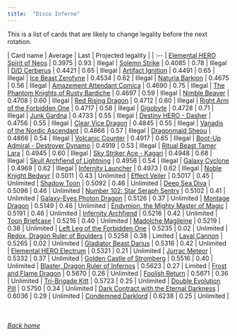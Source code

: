 ```yaml
---
title:  "Disco Inferno"
---
```


This is a list of cards that are likely to change legality before the next rotation.

| Card name | Average | Last | Projected legality |
| :-- |
[Elemental HERO Spirit of Neos](https://db.ygoprodeck.com/card/?search=Elemental%20HERO%20Spirit%20of%20Neos) | 0.3975 | 0.93 | Illegal |
[Solemn Strike](https://db.ygoprodeck.com/card/?search=Solemn%20Strike) | 0.4085 | 0.78 | Illegal |
[D/D Cerberus](https://db.ygoprodeck.com/card/?search=D/D%20Cerberus) | 0.4421 | 0.65 | Illegal |
[Artifact Ignition](https://db.ygoprodeck.com/card/?search=Artifact%20Ignition) | 0.4491 | 0.65 | Illegal |
[Ice Beast Zerofyne](https://db.ygoprodeck.com/card/?search=Ice%20Beast%20Zerofyne) | 0.4534 | 0.62 | Illegal |
[Naturia Barkion](https://db.ygoprodeck.com/card/?search=Naturia%20Barkion) | 0.4675 | 0.56 | Illegal |
[Amazement Attendant Comica](https://db.ygoprodeck.com/card/?search=Amazement%20Attendant%20Comica) | 0.4690 | 0.75 | Illegal |
[The Phantom Knights of Rusty Bardiche](https://db.ygoprodeck.com/card/?search=The%20Phantom%20Knights%20of%20Rusty%20Bardiche) | 0.4697 | 0.59 | Illegal |
[Nimble Beaver](https://db.ygoprodeck.com/card/?search=Nimble%20Beaver) | 0.4708 | 0.60 | Illegal |
[Red Rising Dragon](https://db.ygoprodeck.com/card/?search=Red%20Rising%20Dragon) | 0.4712 | 0.60 | Illegal |
[Right Arm of the Forbidden One](https://db.ygoprodeck.com/card/?search=Right%20Arm%20of%20the%20Forbidden%20One) | 0.4717 | 0.58 | Illegal |
[Gigobyte](https://db.ygoprodeck.com/card/?search=Gigobyte) | 0.4728 | 0.71 | Illegal |
[Junk Gardna](https://db.ygoprodeck.com/card/?search=Junk%20Gardna) | 0.4733 | 0.55 | Illegal |
[Destiny HERO - Dasher](https://db.ygoprodeck.com/card/?search=Destiny%20HERO%20-%20Dasher) | 0.4756 | 0.55 | Illegal |
[Clear Vice Dragon](https://db.ygoprodeck.com/card/?search=Clear%20Vice%20Dragon) | 0.4845 | 0.55 | Illegal |
[Vanadis of the Nordic Ascendant](https://db.ygoprodeck.com/card/?search=Vanadis%20of%20the%20Nordic%20Ascendant) | 0.4866 | 0.57 | Illegal |
[Dragonmaid Sheou](https://db.ygoprodeck.com/card/?search=Dragonmaid%20Sheou) | 0.4866 | 0.54 | Illegal |
[Volcanic Counter](https://db.ygoprodeck.com/card/?search=Volcanic%20Counter) | 0.4917 | 0.65 | Illegal |
[Boot-Up Admiral - Destroyer Dynamo](https://db.ygoprodeck.com/card/?search=Boot-Up%20Admiral%20-%20Destroyer%20Dynamo) | 0.4919 | 0.53 | Illegal |
[Ritual Beast Tamer Lara](https://db.ygoprodeck.com/card/?search=Ritual%20Beast%20Tamer%20Lara) | 0.4945 | 0.60 | Illegal |
[Sky Striker Ace - Kagari](https://db.ygoprodeck.com/card/?search=Sky%20Striker%20Ace%20-%20Kagari) | 0.4948 | 0.68 | Illegal |
[Skull Archfiend of Lightning](https://db.ygoprodeck.com/card/?search=Skull%20Archfiend%20of%20Lightning) | 0.4956 | 0.54 | Illegal |
[Galaxy Cyclone](https://db.ygoprodeck.com/card/?search=Galaxy%20Cyclone) | 0.4969 | 0.62 | Illegal |
[Infernity Launcher](https://db.ygoprodeck.com/card/?search=Infernity%20Launcher) | 0.4973 | 0.62 | Illegal |
[Noble Knight Bedwyr](https://db.ygoprodeck.com/card/?search=Noble%20Knight%20Bedwyr) | 0.5011 | 0.43 | Unlimited |
[Effect Veiler](https://db.ygoprodeck.com/card/?search=Effect%20Veiler) | 0.5017 | 0.45 | Unlimited |
[Shadow Toon](https://db.ygoprodeck.com/card/?search=Shadow%20Toon) | 0.5092 | 0.46 | Unlimited |
[Deep Sea Diva](https://db.ygoprodeck.com/card/?search=Deep%20Sea%20Diva) | 0.5096 | 0.46 | Unlimited |
[Number 102: Star Seraph Sentry](https://db.ygoprodeck.com/card/?search=Number%20102:%20Star%20Seraph%20Sentry) | 0.5102 | 0.41 | Unlimited |
[Galaxy-Eyes Photon Dragon](https://db.ygoprodeck.com/card/?search=Galaxy-Eyes%20Photon%20Dragon) | 0.5126 | 0.37 | Unlimited |
[Montage Dragon](https://db.ygoprodeck.com/card/?search=Montage%20Dragon) | 0.5149 | 0.46 | Unlimited |
[Endymion, the Mighty Master of Magic](https://db.ygoprodeck.com/card/?search=Endymion,%20the%20Mighty%20Master%20of%20Magic) | 0.5191 | 0.46 | Unlimited |
[Infernity Archfiend](https://db.ygoprodeck.com/card/?search=Infernity%20Archfiend) | 0.5216 | 0.42 | Unlimited |
[Toon Briefcase](https://db.ygoprodeck.com/card/?search=Toon%20Briefcase) | 0.5216 | 0.40 | Unlimited |
[Madolche Magileine](https://db.ygoprodeck.com/card/?search=Madolche%20Magileine) | 0.5219 | 0.38 | Unlimited |
[Left Leg of the Forbidden One](https://db.ygoprodeck.com/card/?search=Left%20Leg%20of%20the%20Forbidden%20One) | 0.5235 | 0.02 | Unlimited |
[Redox, Dragon Ruler of Boulders](https://db.ygoprodeck.com/card/?search=Redox,%20Dragon%20Ruler%20of%20Boulders) | 0.5258 | 0.38 | Limited |
[Laval Cannon](https://db.ygoprodeck.com/card/?search=Laval%20Cannon) | 0.5265 | 0.02 | Unlimited |
[Gladiator Beast Darius](https://db.ygoprodeck.com/card/?search=Gladiator%20Beast%20Darius) | 0.5316 | 0.42 | Unlimited |
[Elemental HERO Electrum](https://db.ygoprodeck.com/card/?search=Elemental%20HERO%20Electrum) | 0.5321 | 0.21 | Unlimited |
[Jurrac Meteor](https://db.ygoprodeck.com/card/?search=Jurrac%20Meteor) | 0.5332 | 0.37 | Unlimited |
[Golden Castle of Stromberg](https://db.ygoprodeck.com/card/?search=Golden%20Castle%20of%20Stromberg) | 0.5516 | 0.40 | Unlimited |
[Blaster, Dragon Ruler of Infernos](https://db.ygoprodeck.com/card/?search=Blaster,%20Dragon%20Ruler%20of%20Infernos) | 0.5623 | 0.27 | Limited |
[Frost and Flame Dragon](https://db.ygoprodeck.com/card/?search=Frost%20and%20Flame%20Dragon) | 0.5670 | 0.26 | Unlimited |
[Foolish Return](https://db.ygoprodeck.com/card/?search=Foolish%20Return) | 0.5671 | 0.36 | Unlimited |
[Tri-Brigade Kitt](https://db.ygoprodeck.com/card/?search=Tri-Brigade%20Kitt) | 0.5723 | 0.25 | Unlimited |
[Double Evolution Pill](https://db.ygoprodeck.com/card/?search=Double%20Evolution%20Pill) | 0.5750 | 0.34 | Unlimited |
[Dark Contract with the Eternal Darkness](https://db.ygoprodeck.com/card/?search=Dark%20Contract%20with%20the%20Eternal%20Darkness) | 0.6036 | 0.29 | Unlimited |
[Condemned Darklord](https://db.ygoprodeck.com/card/?search=Condemned%20Darklord) | 0.6238 | 0.25 | Unlimited |

<br>

###### [Back home](index)